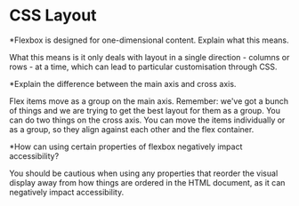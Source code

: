 # CSS Layout
*Flexbox is designed for one-dimensional content. Explain what this means.

What this means is it only deals with layout in a single direction - columns or rows - at a time, which can lead to particular customisation through CSS.


*Explain the difference between the main axis and cross axis.

Flex items move as a group on the main axis. Remember: we've got a bunch of things and we are trying to get the best layout for them as a group.
You can do two things on the cross axis. You can move the items individually or as a group, so they align against each other and the flex container.


*How can using certain properties of flexbox negatively impact accessibility?

You should be cautious when using any properties that reorder the visual display away from how things are ordered in the HTML document, as it can negatively impact accessibility.
